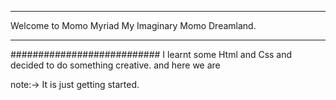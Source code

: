 
***************************
Welcome to Momo Myriad
My Imaginary Momo Dreamland.
***************************


###########################
I learnt some Html and Css and decided to do something creative.
and here we are

note:-> It is just getting started.   
